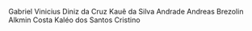 Gabriel Vinicius Diniz da Cruz
Kauê da Silva Andrade
Andreas Brezolin Alkmin Costa
Kaléo dos Santos Cristino
